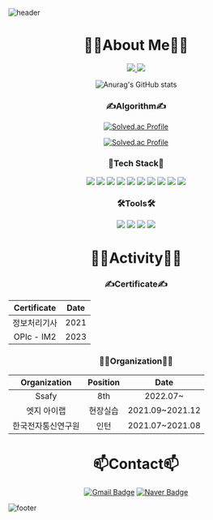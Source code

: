 
![header](https://capsule-render.vercel.app/api?type=Rect&color=gradient&height=60&section=header&text=Hi%20There&fontSize=50)

<div align=center>
  <h1 align="center">👨‍🎓About Me👨‍🎓</h1>
  
  <p align="center">
    <a href="https://velog.io/@lsh9672">
        <img src="http://img.shields.io/badge/-Tech%20blog-blueviolet?style=flat-square&logo=velog"/>
    </a>
    <a href="https://delicate-utensil-152.notion.site/BE-43a77c3117454d6f9203d8c8f5638e99">
        <img src="https://img.shields.io/badge/-resume-blue"/>
    </a>
  </p>
  
  ![Anurag's GitHub stats](https://github-readme-stats.vercel.app/api?username=lsh9672&theme=cobalt&show_icons=true)
  
  <h3 align="center">✍Algorithm✍</h3>
  
  [![Solved.ac Profile](http://mazassumnida.wtf/api/mini/generate_badge?boj=lsh9672)](https://solved.ac/lsh9672/)
  
  [![Solved.ac Profile](http://mazassumnida.wtf/api/v2/generate_badge?boj=lsh9672)](https://solved.ac/lsh9672/)
  
  <h3 align="center">📝Tech Stack📝</h3>
  
  <p>
    <img src="https://img.shields.io/badge/Java-007396.svg?&style=for-the-badge&logo=Java&logoColor=white"/>
    <img src="https://img.shields.io/badge/Spring-6DB33F.svg?&style=for-the-badge&logo=Spring&logoColor=white"/>
    <img src="https://img.shields.io/badge/SpringBoot-6DB33F.svg?&style=for-the-badge&logo=SpringBoot&logoColor=white"/>
    <img src="https://img.shields.io/badge/JPA-007396.svg?&style=for-the-badge&logo=JPA&logoColor=white"/>
    <img src="https://img.shields.io/badge/MySQL-007396.svg?&style=for-the-badge&logo=MySQL&logoColor=white"/>
    <img src="https://img.shields.io/badge/Python-3776AB.svg?&style=for-the-badge&logo=Python&logoColor=white"/>
    <img src="https://img.shields.io/badge/Flask-black?&style=for-the-badge&logo=Flask&logoColor=white"/>
    <img src="https://img.shields.io/badge/Docker-007ACC.svg?&style=for-the-badge&logo=Docker&logoColor=white"/>
    <img src="https://img.shields.io/badge/Linux-F05032.svg?&style=for-the-badge&logo=Linux&logoColor=white"/>
    <img src="https://img.shields.io/badge/Vue.js-4FC08D.svg?&style=for-the-badge&logo=Vue.js&logoColor=white"/>
    
  </p>
  
  <h3 align="center">🛠Tools🛠</h3>
  
  <p>
    <img src="https://img.shields.io/badge/VSCode-007ACC.svg?&style=for-the-badge&logo=Visual%20Studio%20Code&logoColor=white"/>
    <img src="https://img.shields.io/badge/Eclipse%20IDE-2C2255.svg?&style=for-the-badge&logo=Eclipse%20IDE&logoColor=white"/>
    <img src="https://img.shields.io/badge/IntelliJ-black?&style=for-the-badge&logo=IntelliJ%20IDEA&logoColor=white"/>
    <img src="https://img.shields.io/badge/Git-F05032.svg?&style=for-the-badge&logo=Git&logoColor=white"/>
    
  </p>
  
  <!-- contact -->
  <h1 align="center">👨‍💻Activity👨‍💻</h1>
  
  <h3 align="center">✍Certificate✍</h3>
  
  |Certificate|Date|
  |:--:|:--:|
  |정보처리기사|2021|
  |OPIc - IM2|2023|
  
  
  <h3 align="center">👨‍💼Organization👨‍💼</h3>
  
  |Organization|Position|Date|
  |:--:|:--:|:--:|
  |Ssafy|8th|2022.07~|
  |엣지 아이랩|현장실습|2021.09~2021.12|
  |한국전자통신연구원|인턴|2021.07~2021.08|
  
  
 
  <!-- contact -->
  <h1 align="center">📫Contact📫</h1>
  
  [![Gmail Badge](https://img.shields.io/badge/Gmail-d14836?style=flat-square&logo=Gmail&logoColor=white&link=mailto:lsh80165@gmail.com)](mailto:lsh80165@gmail.com)
  [![Naver Badge](https://img.shields.io/badge/Naver-03C75A?style=flat-square&logo=Naver&logoColor=white&link=mailto:sh80165@naver.com)](mailto:sh80165@naver.com)
  
  
  
<!-- ![Top Langs](https://github-readme-stats.vercel.app/api/top-langs/?username=lsh9672&layout=compact&theme=cobalt) -->





<!--
**lsh9672/lsh9672** is a ✨ _special_ ✨ repository because its `README.md` (this file) appears on your GitHub profile.

Here are some ideas to get you started:

- 🔭 I’m currently working on ...
- 🌱 I’m currently learning ...
- 👯 I’m looking to collaborate on ...
- 🤔 I’m looking for help with ...
- 💬 Ask me about ...
- 📫 How to reach me: ...
- 😄 Pronouns: ...
- ⚡ Fun fact: ...
-->

  </div>
  
  
  ![footer](https://capsule-render.vercel.app/api?type=Rect&color=gradient&height=40&section=footer)
